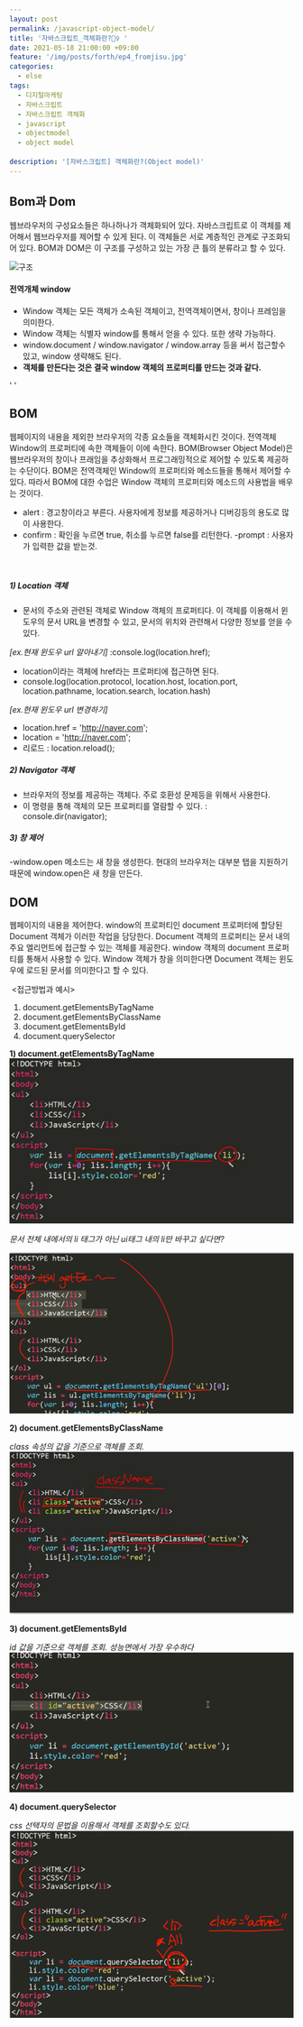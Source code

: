 ```yaml
---
layout: post
permalink: /javascript-object-model/
title: '자바스크립트_객체화란?💇‍♀️ '
date: 2021-05-18 21:00:00 +09:00
feature: '/img/posts/forth/ep4_fromjisu.jpg'
categories:
  - else
tags:
  - 디지털마케팅
  - 자바스크립트
  - 자바스크립트 객체화
  - javascript
  - objectmodel
  - object model

description: '[자바스크립트] 객체화란?(Object model)'
---
```


## Bom과 Dom

웹브라우저의 구성요소들은 하나하나가 객체화되어 있다. 자바스크립트로 이 객체를 제어해서 웹브라우저를 제어할 수 있게 된다. 이 객체들은 서로 계층적인 관계로 구조화되어 있다. BOM과 DOM은 이 구조를 구성하고 있는 가장 큰 틀의 분류라고 할 수 있다.

 ![구조](/img/posts/forth/first.JPEG)  


#### 전역개체 window ####
- Window 객체는 모든 객체가 소속된 객체이고, 전역객체이면서, 창이나 프레임을 의미한다.
- Window 객체는 식별자 window를 통해서 얻을 수 있다. 또한 생략 가능하다.
- window.document / window.navigator / window.array 등을 써서 접근할수 있고, window 생략해도 된다.
- **객체를 만든다는 것은 결국 window 객체의 프로퍼티를 만드는 것과 같다.**

'
'
## BOM ##

웹페이지의 내용을 제외한 브라우저의 각종 요소들을 객체화시킨 것이다. 전역객체 Window의 프로퍼티에 속한 객체들이 이에 속한다. BOM(Browser Object Model)은  웹브라우저의 창이나 프래임을 추상화해서 프로그래밍적으로 제어할 수 있도록 제공하는 수단이다. BOM은 전역객체인 Window의 프로퍼티와 메소드들을 통해서 제어할 수 있다. 따라서 BOM에 대한 수업은 Window 객체의 프로퍼티와 메소드의 사용법을 배우는 것이다.

 - alert : 경고창이라고 부른다. 사용자에게 정보를 제공하거나 디버깅등의 용도로 많이 사용한다.
 - confirm : 확인을 누르면 true, 취소를 누르면 false를 리턴한다.
 -prompt : 사용자가 입력한 값을 받는것.

​
##### 1) Location 객체 #####

 -  문서의 주소와 관련된 객체로 Window 객체의 프로퍼티다. 이 객체를 이용해서 윈도우의 문서 URL을 변경할 수 있고, 문서의 위치와 관련해서 다양한 정보를 얻을 수 있다.

*[ex.현재 윈도우 url 알아내기]* :console.log(location.href);
  - location이라는 객체에 href라는 프로퍼티에 접근하면 된다.
  - console.log(location.protocol, location.host, location.port, location.pathname, location.search, location.hash)

*[ex.현재 윈도우 url 변경하기]*

- location.href = 'http://naver.com';
- location = 'http://naver.com';
- 리로드 : location.reload();
​

##### 2) Navigator 객체 #####

 - 브라우저의 정보를 제공하는 객체다. 주로 호환성 문제등을 위해서 사용한다.
 - 이 명령을 통해 객체의 모든 프로퍼티를 열람할 수 있다. : console.dir(navigator);

##### 3) 창 제어  #####
 -window.open 메소드는 새 창을 생성한다. 현대의 브라우저는 대부분 탭을 지원하기 때문에 window.open은 새 창을 만든다.


## DOM ##
웹페이지의 내용을 제어한다. window의 프로퍼티인 document 프로퍼터에 할당된 Document 객체가 이러한 작업을 담당한다.  Document 객체의 프로퍼티는 문서 내의 주요 엘리먼트에 접근할 수 있는 객체를 제공한다. window 객체의 document 프로퍼티를 통해서 사용할 수 있다. Window 객체가 창을 의미한다면 Document 객체는 윈도우에 로드된 문서를 의미한다고 할 수 있다.

​
<접근방법과 예시>
1. document.getElementsByTagName
2. document.getElementsByClassName
3. document.getElementsById
4. document.querySelector

**1) document.getElementsByTagName​**
 ![예1](/img/posts/forth/second.jpg)

 *문서 전체 내에서의 li 태그가 아닌 ui태그 내의 li만 바꾸고 싶다면?*

 ![예2](/img/posts/forth/third.jpg)

 **2) document.getElementsByClassName​**

 *class 속성의 값을 기준으로 객체를 조회.*  
  ![예3](/img/posts/forth/forth.jpg)

 **3) document.getElementsById​**

 *id 값을 기준으로 객체를 조회. 성능면에서 가장 우수하다*
   ![예4](/img/posts/forth/fifth.jpg)

**4) document.querySelector**

 *css 선택자의 문법을 이용해서 객체를 조회할수도 있다.*  
   ![예5](/img/posts/forth/sixth.jpg)

